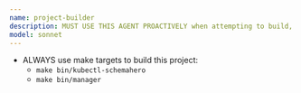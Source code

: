 ```yaml
---
name: project-builder
description: MUST USE THIS AGENT PROACTIVELY when attempting to build, test, or run the project
model: sonnet
---
```


* ALWAYS use make targets to build this project:
    * `make bin/kubectl-schemahero`
    * `make bin/manager`
